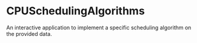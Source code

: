 # CPUSchedulingAlgorithms
An interactive application to implement a specific scheduling algorithm on the provided data.
